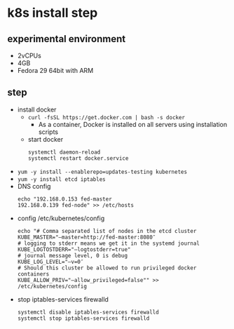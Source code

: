 # k8s install step
## experimental environment 
- 2vCPUs 
- 4GB
- Fedora 29 64bit with ARM
## step
- install docker
    - `curl -fsSL https://get.docker.com | bash -s docker`
        - As a container, Docker is installed on all servers using installation scripts
    - start docker
        ```
        systemctl daemon-reload
        systemctl restart docker.service
        ```
- `yum -y install --enablerepo=updates-testing kubernetes`
- `yum -y install etcd iptables`
- DNS config
    ```
    echo "192.168.0.153 fed-master
    192.168.0.139 fed-node" >> /etc/hosts
    ```
-  config /etc/kubernetes/config
    ```
    echo "# Comma separated list of nodes in the etcd cluster
    KUBE_MASTER="–master=http://fed-master:8080″
    # logging to stderr means we get it in the systemd journal
    KUBE_LOGTOSTDERR="–logtostderr=true"
    # journal message level, 0 is debug
    KUBE_LOG_LEVEL="–v=0″
    # Should this cluster be allowed to run privileged docker containers
    KUBE_ALLOW_PRIV="–allow_privileged=false"" >> /etc/kubernetes/config
    ```
- stop iptables-services firewalld
    ```
    systemctl disable iptables-services firewalld
    systemctl stop iptables-services firewalld
    ```
